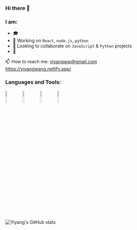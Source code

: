 ### Hi there 👋

<!--
**yw4/yw4** is a ✨ _special_ ✨ repository because its `README.md` (this file) appears on your GitHub profile.

Here are some ideas to get you started:

- 🔭 I’m currently working on ...
- 🌱 I’m currently learning ...
- 👯 I’m looking to collaborate on ...
- 🤔 I’m looking for help with ...
- 💬 Ask me about ...
- 📫 How to reach me: ...
- 😄 Pronouns: ...
- ⚡ Fun fact: ...
-->
### I am:
- 🎓 
- 🙇 Working on `React`, `node.js`, `python`
- 🤝 Looking to collaborate on `JavaScript` & `Python` projects
- 🏢 

📫 How to reach me: 
yiyangww@gmail.com  <br /> 
https://yiyangwang.netlify.app/

### Languages and Tools:

<p>  
  <!-- Your languages and tools. Be careful with the alignment. 
  You can use this sites to get logos: https://www.vectorlogo.zone or https://simpleicons.org/
  -->
  <code><img width="10%" src="https://www.vectorlogo.zone/logos/reactjs/reactjs-ar21.svg"></code>
  <code><img width="10%" src="https://www.vectorlogo.zone/logos/nodejs/nodejs-ar21.svg"></code>
  <code><img width="10%" src="https://www.vectorlogo.zone/logos/git-scm/git-scm-ar21.svg"></code>
  <code><img width="10%" src="https://www.vectorlogo.zone/logos/python/python-ar21.svg"></code>
</p>






![Yiyang's GitHub stats](https://github-readme-stats.vercel.app/api?username=yiyangww&count_private=true&show_icons=true&theme=vue)
